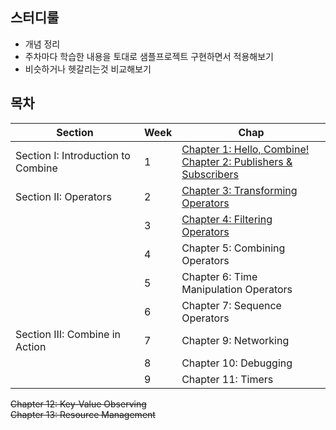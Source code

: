 
## 스터디룰

* 개념 정리
* 주차마다 학습한 내용을 토대로 샘플프로젝트 구현하면서 적용해보기
* 비슷하거나 헷갈리는것 비교해보기


## 목차

| Section                            | Week | Chap                                                         |
| ---------------------------------- | ---- | ------------------------------------------------------------ |
| Section I: Introduction to Combine | 1    | [Chapter 1: Hello, Combine!](./1.Hello%2C%20Combine!.md) <br />[Chapter 2: Publishers & Subscribers](./2.Publishers%20%26%20Subscribers.md) |
| Section II: Operators              | 2    | [Chapter 3: Transforming Operators](./3.Transforming%20Operators.md) |
|                                    | 3    | [Chapter 4: Filtering Operators](./4.Filtering%20Operators.md) |
|                                    | 4    | Chapter 5: Combining Operators |
|                                    | 5    | Chapter 6: Time Manipulation Operators |
|                                    | 6    | Chapter 7: Sequence Operators |
| Section III: Combine in Action     | 7    | Chapter 9: Networking |
|                                    | 8    | Chapter 10: Debugging |
|                                    | 9    | Chapter 11: Timers |


~~Chapter 12: Key-Value Observing~~</br>
~~Chapter 13: Resource Management~~
